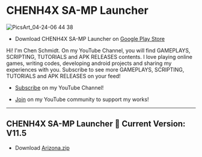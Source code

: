 # CHENH4X SA-MP Launcher

![PicsArt_04-24-06 44 38](https://raw.githubusercontent.com/chenschmidt/Arizona-Mobile/main/IMG_20220924_062035.png)

- Download CHENH4X SA-MP Launcher on [Google Play Store](https://play.google.com/store/apps/details?id=com.chenh4x.launcher)

Hi! I'm Chen Schmidt. On my YouTube Channel, you will find GAMEPLAYS, SCRIPTING, TUTORIALS and APK RELEASES contents. I love playing online games, writing codes, developing android projects and sharing my experiences with you. Subscribe to see more GAMEPLAYS, SCRIPTING, TUTORIALS and APK RELEASES on your feed!

- [Subscribe](https://www.youtube.com/c/ChenDeveloper) on my YouTube Channel!

- [Join](https://www.youtube.com/channel/UCzikarATpDgTHgSY-JwbrRw/join) on my YouTube community to support my works!

--------------------------------------------------------------------------------------------------------------------
CHENH4X SA-MP Launcher :ghost:
Current Version: V11.5
--------------------------------------------------------------------------------------------------------------------

- Download [Arizona.zip](https://github.com/chenschmidt/SAMP-MOBILE/releases/download/SAMP-UNIVERSAL-APK/ARIZONA.zip)
